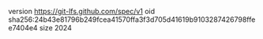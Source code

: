 version https://git-lfs.github.com/spec/v1
oid sha256:24b43e81796b249fcea41570ffa3f3d705d41619b9103287426798ffee7404e4
size 2024
